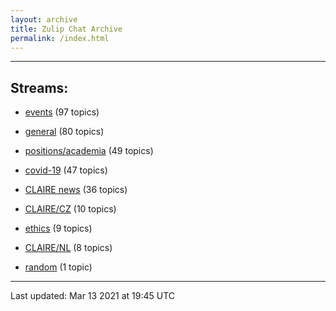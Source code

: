 ```yaml
---
layout: archive
title: Zulip Chat Archive
permalink: /index.html
---
```


---

## Streams:

* [events](stream/201207-events/index.html) (97 topics)

* [general](stream/201199-general/index.html) (80 topics)

* [positions/academia](stream/203258-positions/academia/index.html) (49 topics)

* [covid-19](stream/226112-covid-19/index.html) (47 topics)

* [CLAIRE news](stream/201957-CLAIRE-news/index.html) (36 topics)

* [CLAIRE/CZ](stream/203399-CLAIRE/CZ/index.html) (10 topics)

* [ethics](stream/228366-ethics/index.html) (9 topics)

* [CLAIRE/NL](stream/203255-CLAIRE/NL/index.html) (8 topics)

* [random](stream/202125-random/index.html) (1 topic)

<hr><p>Last updated: Mar 13 2021 at 19:45 UTC</p>